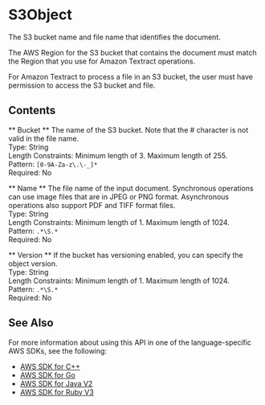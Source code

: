 # S3Object<a name="API_S3Object"></a>

The S3 bucket name and file name that identifies the document\.

The AWS Region for the S3 bucket that contains the document must match the Region that you use for Amazon Textract operations\.

For Amazon Textract to process a file in an S3 bucket, the user must have permission to access the S3 bucket and file\. 

## Contents<a name="API_S3Object_Contents"></a>

 ** Bucket **   <a name="Textract-Type-S3Object-Bucket"></a>
The name of the S3 bucket\. Note that the \# character is not valid in the file name\.  
Type: String  
Length Constraints: Minimum length of 3\. Maximum length of 255\.  
Pattern: `[0-9A-Za-z\.\-_]*`   
Required: No

 ** Name **   <a name="Textract-Type-S3Object-Name"></a>
The file name of the input document\. Synchronous operations can use image files that are in JPEG or PNG format\. Asynchronous operations also support PDF and TIFF format files\.  
Type: String  
Length Constraints: Minimum length of 1\. Maximum length of 1024\.  
Pattern: `.*\S.*`   
Required: No

 ** Version **   <a name="Textract-Type-S3Object-Version"></a>
If the bucket has versioning enabled, you can specify the object version\.   
Type: String  
Length Constraints: Minimum length of 1\. Maximum length of 1024\.  
Pattern: `.*\S.*`   
Required: No

## See Also<a name="API_S3Object_SeeAlso"></a>

For more information about using this API in one of the language\-specific AWS SDKs, see the following:
+  [AWS SDK for C\+\+](https://docs.aws.amazon.com/goto/SdkForCpp/textract-2018-06-27/S3Object) 
+  [AWS SDK for Go](https://docs.aws.amazon.com/goto/SdkForGoV1/textract-2018-06-27/S3Object) 
+  [AWS SDK for Java V2](https://docs.aws.amazon.com/goto/SdkForJavaV2/textract-2018-06-27/S3Object) 
+  [AWS SDK for Ruby V3](https://docs.aws.amazon.com/goto/SdkForRubyV3/textract-2018-06-27/S3Object) 